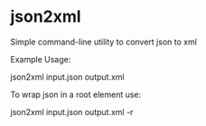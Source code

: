 # json2xml

Simple command-line utility to convert json to xml

Example Usage:

json2xml input.json output.xml


To wrap json in a root element use:

json2xml input.json output.xml -r
